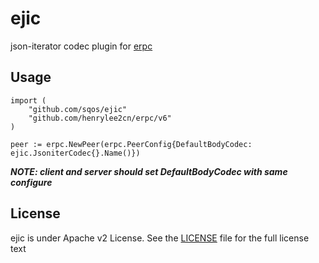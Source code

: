 # ejic
json-iterator codec plugin for [erpc](https://github.com/henrylee2cn/erpc)

## Usage
```
import (
    "github.com/sqos/ejic"
    "github.com/henrylee2cn/erpc/v6"
)

peer := erpc.NewPeer(erpc.PeerConfig{DefaultBodyCodec: ejic.JsoniterCodec{}.Name()})
```

***NOTE: client and server should set DefaultBodyCodec with same configure***

## License

ejic is under Apache v2 License. See the [LICENSE](https://github.com/sqos/ejic/LICENSE) file for the full license text
